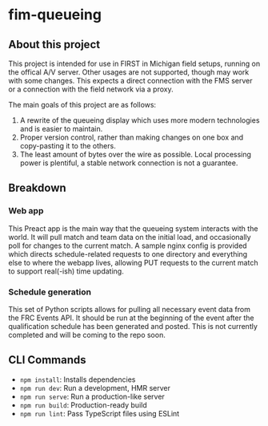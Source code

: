 # fim-queueing

## About this project

This project is intended for use in FIRST in Michigan field setups, running on the offical A/V server. Other usages are not supported, though may work with some changes. This expects a direct connection with the FMS server or a connection with the field network via a proxy.

The main goals of this project are as follows:

1. A rewrite of the queueing display which uses more modern technologies and is easier to maintain.
2. Proper version control, rather than making changes on one box and copy-pasting it to the others.
3. The least amount of bytes over the wire as possible. Local processing power is plentiful, a stable network connection is not a guarantee.


## Breakdown

### Web app

This Preact app is the main way that the queueing system interacts with the world. It will pull match and team data on the initial load, and occasionally poll for changes to the current match. A sample nginx config is provided which directs schedule-related requests to one directory and everything else to where the webapp lives, allowing PUT requests to the current match to support real(-ish) time updating.

### Schedule generation

This set of Python scripts allows for pulling all necessary event data from the FRC Events API. It should be run at the beginning of the event after the qualification schedule has been generated and posted. This is not currently completed and will be coming to the repo soon.

## CLI Commands
*   `npm install`: Installs dependencies
*   `npm run dev`: Run a development, HMR server
*   `npm run serve`: Run a production-like server
*   `npm run build`: Production-ready build
*   `npm run lint`: Pass TypeScript files using ESLint
